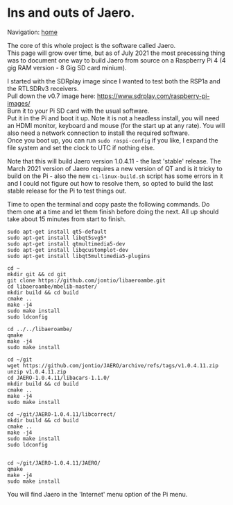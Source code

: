 # Ins and outs of Jaero.   
   
Navigation: [home](README.md)  

The core of this whole project is the software called Jaero.  
This page will grow over time, but as of July 2021 the most precessing thing was to document one way to build Jaero from source on a Raspberry Pi 4 (4 gig RAM version - 8 Gig SD card minium).   
    
I started with the SDRplay image since I wanted to test both the RSP1a and the RTLSDRv3 receivers.    
Pull down the v0.7 image here: https://www.sdrplay.com/raspberry-pi-images/  
Burn it to your Pi SD card with the usual software.   
Put it in the Pi and boot it up. Note it is not a headless install, you will need an HDMI monitor, keyboard and mouse (for the start up at any rate). You will also need a network connection to install the required software.   
Once you boot up, you can run ```sudo raspi-config``` if you like, I expand the file system and set the clock to UTC if nothing else.    

Note that this will build Jaero version 1.0.4.11 - the last 'stable' release. The March 2021 version of Jaero requires a new version of QT and is it tricky to build on the Pi - also the new `ci-linux-build.sh` script has some errors in it and I could not figure out how to resolve them, so opted to build the last stable release for the Pi to test things out.  

Time to open the terminal and copy paste the following commands. Do them one at a time and let them finish before doing the next. All up should take about 15 minutes from start to finish.   
    
   ```sudo apt-get install libvorbis-dev   
sudo apt-get install qt5-default  
sudo apt-get install libqt5svg5*  
sudo apt-get install qtmultimedia5-dev  
sudo apt-get install libqcustomplot-dev  
sudo apt-get install libqt5multimedia5-plugins  
  
cd ~  
mkdir git && cd git  
git clone https://github.com/jontio/libaeroambe.git  
cd libaeroambe/mbelib-master/  
mkdir build && cd build  
cmake ..  
make -j4  
sudo make install  
sudo ldconfig  
   
cd ../../libaeroambe/  
qmake  
make -j4  
sudo make install  
  
cd ~/git  
wget https://github.com/jontio/JAERO/archive/refs/tags/v1.0.4.11.zip  
unzip v1.0.4.11.zip  
cd JAERO-1.0.4.11/libacars-1.1.0/  
mkdir build && cd build  
cmake ..  
make -j4  
sudo make install  

cd ~/git/JAERO-1.0.4.11/libcorrect/  
mkdir build && cd build  
cmake ..  
make -j4  
sudo make install  
sudo ldconfig  


cd ~/git/JAERO-1.0.4.11/JAERO/  
qmake  
make -j4  
sudo make install   
```   
   
You will find Jaero in the 'Internet' menu option of the Pi menu.